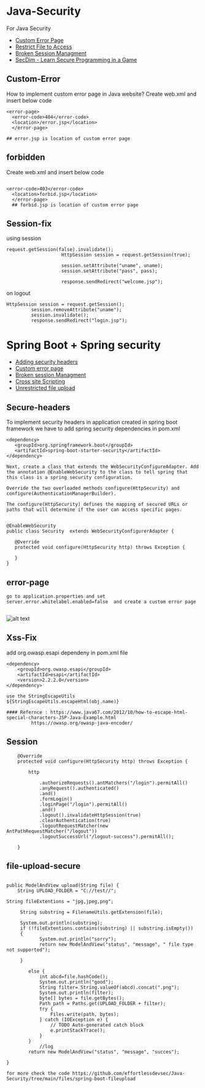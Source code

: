 # Java-Security
For Java Security


* [Custom Error Page](#Custom-Error)
* [Restrict File to Access](#forbidden)
* [Broken Session Managment](#Session-fix)
* [SecDim - Learn Secure Programming in a Game](https://secdim.com)





## Custom-Error
How to implement custom error page in Java website? Create web.xml and insert below code

```
<error-page>  
  <error-code>404</error-code>  
  <location>/error.jsp</location>  
  </error-page>

## error.jsp is location of custom error page
```

## forbidden
Create web.xml and insert below code
```

<error-code>403</error-code>  
  <location>forbid.jsp</location>  
  </error-page> 
  ## forbid.jsp is location of custom error page

```
 ## Session-fix

using session

```
request.getSession(false).invalidate();
					HttpSession session = request.getSession(true);
					
					session.setAttribute("uname", uname);
					session.setAttribute("pass", pass);
					
					response.sendRedirect("welcome.jsp");
```

on logout 
```
HttpSession session = request.getSession();
		 session.removeAttribute("uname");
		 session.invalidate();
		 response.sendRedirect("login.jsp");
```






# Spring Boot  + Spring security

* [Adding security headers](#Secure-headers)
* [Custom error page](#error-page)
* [Broken session Managment](#Session)
* [Cross site Scripting](#Xss-Fix)
* [Unrestricted file upload](#file-upload-secure)


## Secure-headers

 To implement security headers in application created in spring boot framework we have to add spring security dependencies  in pom.xml
 
 ```
 <dependency>
    <groupId>org.springframework.boot</groupId>
    <artifactId>spring-boot-starter-security</artifactId>
</dependency> 

```
 
 ```
Next, create a class that extends the WebSecurityConfigureAdapter. Add the annotation @EnableWebSecurity to the class to tell spring that this class is a spring security configuration.

Override the two overloaded methods configure(HttpSecurity) and configure(AuthenticationManagerBuilder).

The configure(HttpSecurity) defines the mapping of secured URLs or paths that will determine if the user can access specific pages.
 
 
 @EnableWebSecurity
public class Security  extends WebSecurityConfigurerAdapter {

    @Override
    protected void configure(HttpSecurity http) throws Exception {
    	
    }
}

 ```

## error-page

```
go to application.properties and set 
server.error.whitelabel.enabled=false  and create a custom error page 


```

![alt text](https://github.com/effortlessdevsec/Java-Security/blob/main/error.png)



## Xss-Fix


add   org.owasp.esapi dependeny in pom.xml file 
```
<dependency>
    <groupId>org.owasp.esapi</groupId>
    <artifactId>esapi</artifactId>
    <version>2.2.2.0</version>
</dependency>

```

```
use the StringEscapeUtils 
${StringEscapeUtils.escapeHtml(obj.name)}

#### Refernce : https://www.java67.com/2012/10/how-to-escape-html-special-characters-JSP-Java-Example.html
         https://owasp.org/owasp-java-encoder/
```


## Session

```
	@Override
	protected void configure(HttpSecurity http) throws Exception {
		
		http
			
			.authorizeRequests().antMatchers("/login").permitAll()
			.anyRequest().authenticated()
			.and()
			.formLogin()
			.loginPage("/login").permitAll()
			.and()
			.logout().invalidateHttpSession(true)
			.clearAuthentication(true)
			.logoutRequestMatcher(new AntPathRequestMatcher("/logout"))
			.logoutSuccessUrl("/logout-success").permitAll();
		
	}
```

## file-upload-secure

```

public ModelAndView upload(String file) {
	String UPLOAD_FOLDER = "C://test//";

String fileExtentions = "jpg,jpeg,png";

	 String substring = FilenameUtils.getExtension(file);
	
	 System.out.println(substring);
	 if (!fileExtentions.contains(substring) || substring.isEmpty())
	 {
			System.out.println("sorry");
			return new ModelAndView("status", "message", " file type not supported");

	 }

		else {
			int abcd=file.hashCode();
			System.out.println("good");
			String filter= String.valueOf(abcd).concat(".png");
			System.out.println(filter);
			byte[] bytes = file.getBytes();
			Path path = Paths.get(UPLOAD_FOLDER + filter);
			try {
				Files.write(path, bytes);
			} catch (IOException e) {
				// TODO Auto-generated catch block
				e.printStackTrace();
			}
		}
		    //log
		return new ModelAndView("status", "message", "succes");
	
}

```
``` for more check the code https://github.com/effortlessdevsec/Java-Security/tree/main/files/spring-boot-fileupload ```

